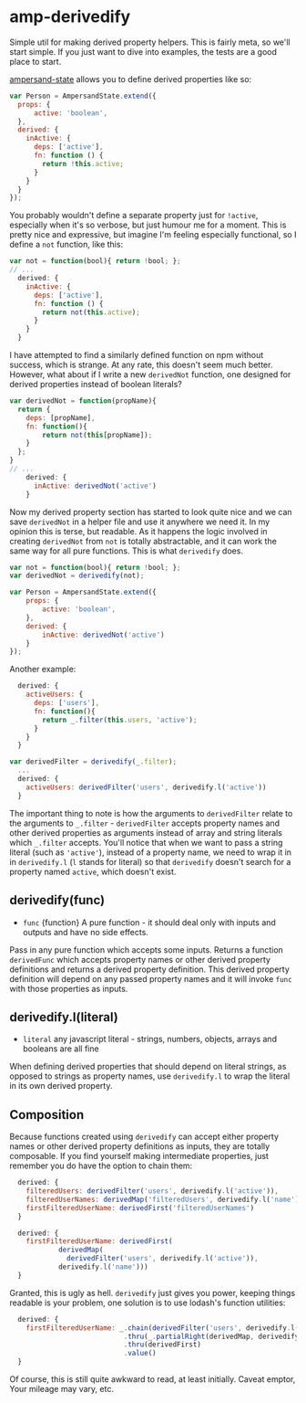 # amp-derivedify
Simple util for making derived property helpers. This is fairly meta, so we'll start simple. If you just want to dive into examples, the tests are a good place to start.

[ampersand-state](https://github.com/AmpersandJS/ampersand-state) allows you to define derived properties like so:

```js
var Person = AmpersandState.extend({
  props: {
      active: 'boolean',
  },
  derived: {
    inActive: {
      deps: ['active'],
      fn: function () {
        return !this.active;
      }
    }
  }
});
```
You probably wouldn't define a separate property just for `!active`, especially when it's so verbose, but just humour me for a moment. This is pretty nice and expressive, but imagine I'm feeling especially functional, so I define a `not` function, like this:

```js
var not = function(bool){ return !bool; };
// ...
  derived: {
    inActive: {
      deps: ['active'],
      fn: function () {
        return not(this.active);
      }
    }
  }
```

I have attempted to find a similarly defined function on npm without success, which is strange. At any rate, this doesn't seem much better. However, what about if I write a new `derivedNot` function, one designed for derived properties instead of boolean literals?

```js
var derivedNot = function(propName){
  return {
    deps: [propName],
    fn: function(){
        return not(this[propName]);
    }
  };
}
// ...
    derived: {
      inActive: derivedNot('active')
    }
```

Now my derived property section has started to look quite nice and we can save `derivedNot` in a helper file and use it anywhere we need it. In my opinion this is terse, but readable. As it happens the logic involved in creating `derivedNot` from `not` is totally abstractable, and it can work the same way for all pure functions. This is what `derivedify` does.

```js
var not = function(bool){ return !bool; };
var derivedNot = derivedify(not);

var Person = AmpersandState.extend({
    props: {
        active: 'boolean',
    },
    derived: {
        inActive: derivedNot('active')
    }
});
```

Another example:
```js
  derived: {
    activeUsers: {
      deps: ['users'],
      fn: function(){
        return _.filter(this.users, 'active');
      }
    }
  }
```

```js
var derivedFilter = derivedify(_.filter);
  ...
  derived: {
    activeUsers: derivedFilter('users', derivedify.l('active'))
  }
```
The important thing to note is how the arguments to `derivedFilter` relate to the arguments to `_.filter` - `derivedFilter` accepts property names and other derived properties as arguments instead of array and string literals which `_.filter` accepts. You'll notice that when we want to pass a string literal (such as `'active'`), instead of a property name, we need to wrap it in in `derivedify.l` (`l` stands for literal) so that `derivedify` doesn't search for a property named `active`, which doesn't exist.

## derivedify(func)

 - `func` {function} A pure function - it should deal only with inputs and outputs and have no side effects.

Pass in any pure function which accepts some inputs. Returns a function `derivedFunc` which accepts property names or other derived property definitions and returns a derived property definition. This derived property definition will depend on any passed property names and it will invoke `func` with those properties as inputs.

## derivedify.l(literal)

 - `literal` any javascript literal - strings, numbers, objects, arrays and booleans are all fine

When defining derived properties that should depend on literal strings, as opposed to strings as property names, use `derivedify.l` to wrap the literal in its own derived property.

## Composition

Because functions created using `derivedify` can accept either property names or other derived property definitions as inputs, they are totally composable. If you find yourself making intermediate properties, just remember you do have the option to chain them:

```js
  derived: {
    filteredUsers: derivedFilter('users', derivedify.l('active')),
    filteredUserNames: derivedMap('filteredUsers', derivedify.l('name')),
    firstFilteredUserName: derivedFirst('filteredUserNames')
  }
```

```js
  derived: {
    firstFilteredUserName: derivedFirst(
            derivedMap(
              derivedFilter('users', derivedify.l('active')),
            derivedify.l('name')))
  }
```

Granted, this is ugly as hell. `derivedify` just gives you power, keeping things readable is your problem, one solution is to use lodash's function utilities:

```js
  derived: {
    firstFilteredUserName: _.chain(derivedFilter('users', derivedify.l('active')))
                            .thru(_.partialRight(derivedMap, derivedify.l('name')))
                            .thru(derivedFirst)
                            .value()
  }
```
Of course, this is still quite awkward to read, at least initially. Caveat emptor, Your mileage may vary, etc.
